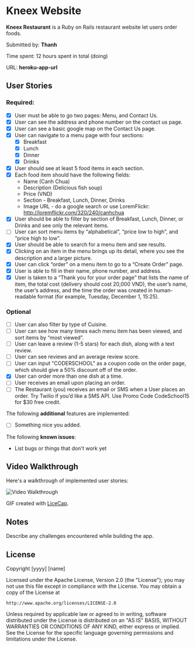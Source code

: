 # Kneex Website

**Kneex Restaurant** is a Ruby on Rails restaurant website let users order foods.

Submitted by: **Thanh**

Time spent: 12 hours spent in total (doing)

URL: **heroku-app-url**

## User Stories

### Required:

* [x] User must be able to go two pages: Menu, and Contact Us.
* [x] User can see the address and phone number on the contact us page.
* [x] User can see a basic google map on the Contact Us page.
* [x] User can navigate to a menu page with four sections:
	* [x] Breakfast
	* [x] Lunch
	* [x] Dinner
	* [x] Drinks
* [x] User should see at least 5 food items in each section.
* [x] Each food item should have the following fields:
	* Name (Canh Chua)
	* Description (Delicious fish soup)
	* Price (VND)
	* Section - Breakfast, Lunch, Dinner, Drinks
	* Image URL - do a google search or use LoremFlickr: http://loremflickr.com/320/240/canhchua
* [x] User should be able to filter by section of Breakfast, Lunch, Dinner, or Drinks and see only the relevant items.
* [ ] User can sort menu items by “alphabetical”, “price low to high”, and “price high to low”.
* [x] User should be able to search for a menu item and see results.
* [x] Clicking on an item in the menu brings up its detail, where you see the description and a larger picture.
* [x] User can click “order” on a menu item to go to a “Create Order” page.
* [x] User is able to fill in their name, phone number, and address.
* [x] User is taken to a “Thank you for your order page” that lists the name of item, the total cost (delivery should cost 20,000 VND), the user’s name, the user’s address, and the time the order was created in human-readable format (for example, Tuesday, December 1, 15:25).

### Optional

* [ ] User can also filter by type of Cuisine.
* [ ] User can see how many times each menu item has been viewed, and sort items by “most viewed”.
* [ ] User can leave a review (1-5 stars) for each dish, along with a text review.
* [ ] User can see reviews and an average review score.
* [ ] User can input "CODERSCHOOL" as a coupon code on the order page, which should give a 50% discount off of the order.
* [x] User can order more than one dish at a time.
* [ ] User receives an email upon placing an order.
* [ ] The Restaurant (you) receives an email or SMS when a User places an order. Try Twilio if you’d like a SMS API. Use Promo Code CodeSchool15 for $30 free credit.

The following **additional** features are implemented:

* [ ] Something nice you added.

The following **known issues**:

* List bugs or things that don't work yet

## Video Walkthrough

Here's a walkthrough of implemented user stories:

![Video Walkthrough](path-to-your-GIF-file)

GIF created with [LiceCap](http://www.cockos.com/licecap/).

## Notes

Describe any challenges encountered while building the app.

## License

  Copyright [yyyy] [name]

  Licensed under the Apache License, Version 2.0 (the "License");
  you may not use this file except in compliance with the License.
  You may obtain a copy of the License at

    http://www.apache.org/licenses/LICENSE-2.0

  Unless required by applicable law or agreed to in writing, software
  distributed under the License is distributed on an "AS IS" BASIS,
  WITHOUT WARRANTIES OR CONDITIONS OF ANY KIND, either express or implied.
  See the License for the specific language governing permissions and
  limitations under the License.
